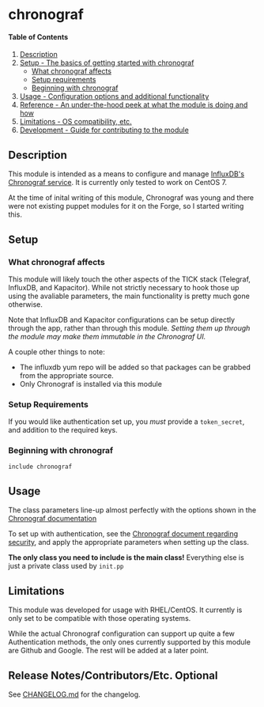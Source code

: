 
# chronograf

#### Table of Contents

1. [Description](#description)
2. [Setup - The basics of getting started with chronograf](#setup)
    * [What chronograf affects](#what-chronograf-affects)
    * [Setup requirements](#setup-requirements)
    * [Beginning with chronograf](#beginning-with-chronograf)
3. [Usage - Configuration options and additional functionality](#usage)
4. [Reference - An under-the-hood peek at what the module is doing and how](#reference)
5. [Limitations - OS compatibility, etc.](#limitations)
6. [Development - Guide for contributing to the module](#development)

## Description

This module is intended as a means to configure and manage [InfluxDB's Chronograf service](https://www.influxdata.com/time-series-platform/chronograf/). It is currently only tested to work on CentOS 7.

At the time of inital writing of this module, Chronograf was young and there were not existing puppet modules for it on the Forge, so I started writing this.

## Setup

### What chronograf affects

This module will likely touch the other aspects of the TICK stack (Telegraf, InfluxDB, and Kapacitor). While not strictly necessary to hook those up using the avaliable parameters, the main functionality is pretty much gone otherwise.

Note that InfluxDB and Kapacitor configurations can be setup directly through the app, rather than through this module. *Setting them up through the module may make them immutable in the Chronograf UI.*

A couple other things to note:
* The influxdb yum repo will be added so that packages can be grabbed from the appropriate source.
* Only Chronograf is installed via this module

### Setup Requirements

If you would like authentication set up, you _must_ provide a `token_secret`, and addition to the required keys.

### Beginning with chronograf

```
include chronograf
```

## Usage

The class parameters line-up almost perfectly with the options shown in the [Chronograf documentation](https://docs.influxdata.com/chronograf/v1.6/administration/config-options/)

To set up with authentication, see the [Chronograf document regarding security](https://docs.influxdata.com/chronograf/v1.6/administration/managing-security/), and apply the appropriate parameters when setting up the class.

**The only class you need to include is the main class!** Everything else is just a private class used by `init.pp`

## Limitations

This module was developed for usage with RHEL/CentOS. It currently is only set to be compatible with those operating systems.

While the actual Chronograf configuration can support up quite a few Authentication methods, the only ones currently supported by this module are Github and Google. The rest will be added at a later point.

## Release Notes/Contributors/Etc. **Optional**

See [CHANGELOG.md](CHANGELOG.md) for the changelog.
